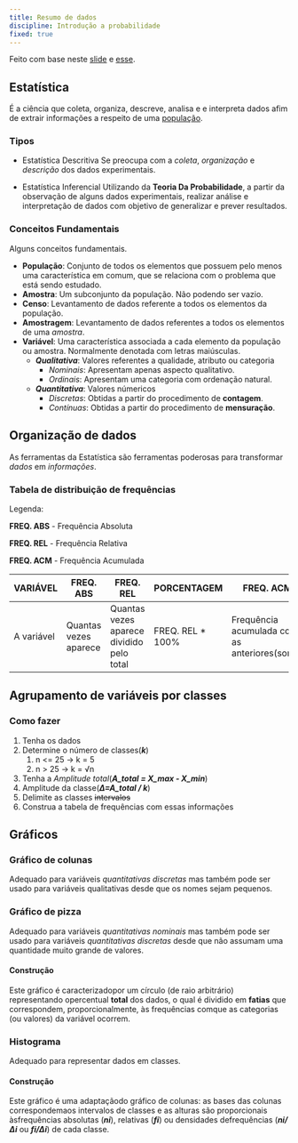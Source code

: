 ```yaml
---
title: Resumo de dados
discipline: Introdução a probabilidade
fixed: true
---
```


Feito com base neste [slide](https://www.dropbox.com/s/3rubq11f0f4035j/Aula%202_Resumo%20de%20Dados.pdf?dl=0) e [esse](https://www.dropbox.com/s/d6j661koffx2mbx/Aula%203_Resumo%20de%20Dados%20%28continua%C3%A7%C3%A3o%29.pdf?dl=0).


## Estatística
É a ciência que coleta, organiza, descreve, analisa e e interpreta dados afim de extrair informações a respeito de uma [população](#População).

### Tipos

- Estatística Descritiva
Se preocupa com a *coleta*, *organização* e *descrição* dos dados experimentais.

- Estatística Inferencial
Utilizando da **Teoria Da Probabilidade**, a partir da observação de alguns dados experimentais, realizar análise e interpretação de dados com objetivo de generalizar e prever resultados.

### Conceitos Fundamentais
Alguns conceitos fundamentais.

- **População**: Conjunto de todos os elementos que possuem pelo menos uma característica em comum, que se relaciona com o problema que está sendo estudado.
- **Amostra**: Um subconjunto da população. Não podendo ser vazio.
- **Censo**: Levantamento de dados referente a todos os elementos da população.
- **Amostragem**: Levantamento de dados referentes a todos os elementos de uma *amostra*.
- **Variável**: Uma característica associada a cada elemento da população ou amostra. Normalmente denotada com letras maiúsculas.
    - ***Qualitativa***: Valores referentes a qualidade, atributo ou categoria
        - *Nominais*: Apresentam apenas aspecto qualitativo.
        - *Ordinais*: Apresentam uma categoria com ordenação natural.
    - ***Quantitativa***: Valores númericos
        - *Discretas*: Obtidas a partir do procedimento de **contagem**.
        - *Contínuas*: Obtidas a partir do procedimento de **mensuração**.

## Organização de dados
As  ferramentas  da  Estatística  são  ferramentas  poderosas  para  transformar  *dados* em *informações*.


### Tabela de distribuição de frequências

Legenda:

**FREQ. ABS** - Frequência Absoluta

**FREQ. REL** - Frequência Relativa

**FREQ. ACM** - Frequência Acumulada


**VARIÁVEL** | **FREQ. ABS** | **FREQ. REL** | **PORCENTAGEM** | **FREQ. ACM**
--- | --- | --- | --- | ---
A variável | Quantas vezes aparece | Quantas vezes aparece dividido pelo total | FREQ. REL * 100% | Frequência acumulada com as anteriores(soma)

## Agrupamento de variáveis por classes

### Como fazer

1. Tenha os dados
2. Determine o número de classes(***k***) 
   1. n <= 25 -> k = 5
   2. n > 25 -> k = √n
3. Tenha a *Amplitude total*(***A_total = X_max - X_min***)
4. Amplitude da classe(***∆=A_total / k***)
5. Delimite as classes ~~intervalos~~
6. Construa a tabela de frequências com essas informações

## Gráficos

### Gráfico de colunas

Adequado para variáveis *quantitativas discretas* mas também pode ser usado para variáveis qualitativas desde que os nomes sejam pequenos.

### Gráfico de pizza

Adequado para variáveis *quantitativas nominais* mas também pode ser usado para variáveis *quantitativas discretas* desde que não assumam uma quantidade muito grande de valores.

#### Construção

Este  gráfico  é  caracterizadopor  um  círculo  (de  raio  arbitrário)  representando  opercentual  **total**  dos  dados,  o  qual  é  dividido  em  **fatias** que  correspondem,  proporcionalmente,  às  frequências  comque  as  categorias  (ou  valores)  da  variável  ocorrem.

### Histograma

Adequado para representar dados em classes.

#### Construção

Este  gráfico  é  uma  adaptaçãodo  gráfico  de  colunas:  as  bases  das  colunas  correspondemaos  intervalos  de  classes  e  as  alturas  são  proporcionais  àsfrequências  absolutas  (***ni***),  relativas  (***fi***)  ou  densidades  defrequências  (***ni/∆i*** ou ***fi/∆i***)  de  cada  classe.
